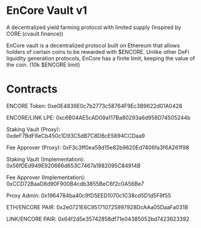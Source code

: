 # EnCore Vault v1
A decentralized yield farming protocol with limited supply (Inspired by CORE (cvault.finance))

EnCore vault is a decentralized protocol built on Ethereum that allows holders of certain coins to be rewarded with $ENCORE. Unlike other DeFi liquidity generation protocols, EnCore has a finite limit, keeping the value of the coin. (10k $ENCORE limit)


# Contracts 
ENCORE Token: 0xe0E4839E0c7b2773c58764F9Ec3B9622d01A0428

ENCORE/LINK LPE: 0xc6B04AE5cAD09a117Ba80293a6d958D74505244b

Staking Vault (Proxy): 0xdeF7BdF8eCb450c1D93C5dB7C8DBcE5894CCDaa9

Fee Approver (Proxy): 0xF3c3ff0ea59d15e82b9620Ed7406fa3f6A261f98

Staking Vault (Implementation): 0x56fDEd949E920666d653C7467a1982095C84914B

Fee Approver (Implementation): 0xCCD72BaaD8d90F900B4cdb3855BeC6f2c0A56Be7

Proxy Admin: 0x1964784ba40c9fD5EED1070c1C38cd5D1d5F9f55



ETH/ENCORE PAIR: 0x2e0721E6C951710725997928DcAAa05DaaFa031B

LINK/ENCORE PAIR: 0x64f2d5e35742858df71e04385052bd7423623392
